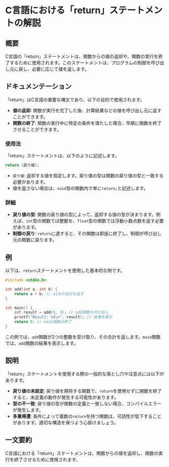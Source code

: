 <!--
Meta Description: # C言語における「return」ステートメントの解説 ## 概要 C言語の「return」ステートメントは、関数からの値の返却や、関数の実行を終了するために使用されます。このステートメントは、プログラムの制御を呼び出し元に戻し、必要に応じて値を返します。 ## ドキュメンテーション 「return...
Meta Keywords: return, int, add, ステートメントは, result
-->

# C言語における「return」ステートメントの解説

## 概要
C言語の「return」ステートメントは、関数からの値の返却や、関数の実行を終了するために使用されます。このステートメントは、プログラムの制御を呼び出し元に戻し、必要に応じて値を返します。

## ドキュメンテーション
「return」はC言語の重要な構文であり、以下の目的で使用されます。

- **値の返却**: 関数が実行を完了した後、計算結果などの値を呼び出し元に返すことができます。
- **関数の終了**: 関数の実行中に特定の条件を満たした場合、早期に関数を終了させることができます。

### 使用法
「return」ステートメントは、以下のように記述します。

```c
return [戻り値];
```

- `戻り値`: 返却する値を指定します。戻り値の型は関数の戻り値の型と一致する必要があります。
- 値を返さない場合は、`void`型の関数内で単に`return;`と記述します。

### 詳細
- **戻り値の型**: 関数の戻り値の型によって、返却する値の型が決まります。例えば、`int`型の関数では整数を、`float`型の関数では浮動小数点数を返す必要があります。
- **制御の戻り**: `return`に達すると、その関数は即座に終了し、制御が呼び出し元の関数に戻ります。

## 例
以下は、`return`ステートメントを使用した基本的な例です。

```c
#include <stdio.h>

int add(int a, int b) {
    return a + b; // aとbの合計を返す
}

int main() {
    int result = add(5, 3); // add関数を呼び出し
    printf("Result: %d\n", result); // 結果を表示
    return 0; // main関数の終了
}
```

この例では、`add`関数が2つの整数を受け取り、その合計を返します。`main`関数では、`add`関数の結果を表示します。

## 説明
「return」ステートメントを使用する際の一般的な落とし穴や注意点には以下があります。

- **戻り値の未設定**: 戻り値を期待する関数で、`return`を使用せずに関数を終了すると、未定義の動作が発生する可能性があります。
- **型の不一致**: 戻り値の型が関数の定義と一致しない場合、コンパイルエラーが発生します。
- **多重帰還**: 条件によって複数の`return`を持つ関数は、可読性が低下することがあります。適切な構造を保つよう心掛けましょう。

## 一文要約
C言語における「return」ステートメントは、関数からの値を返却し、関数の実行を終了させるために使用されます。